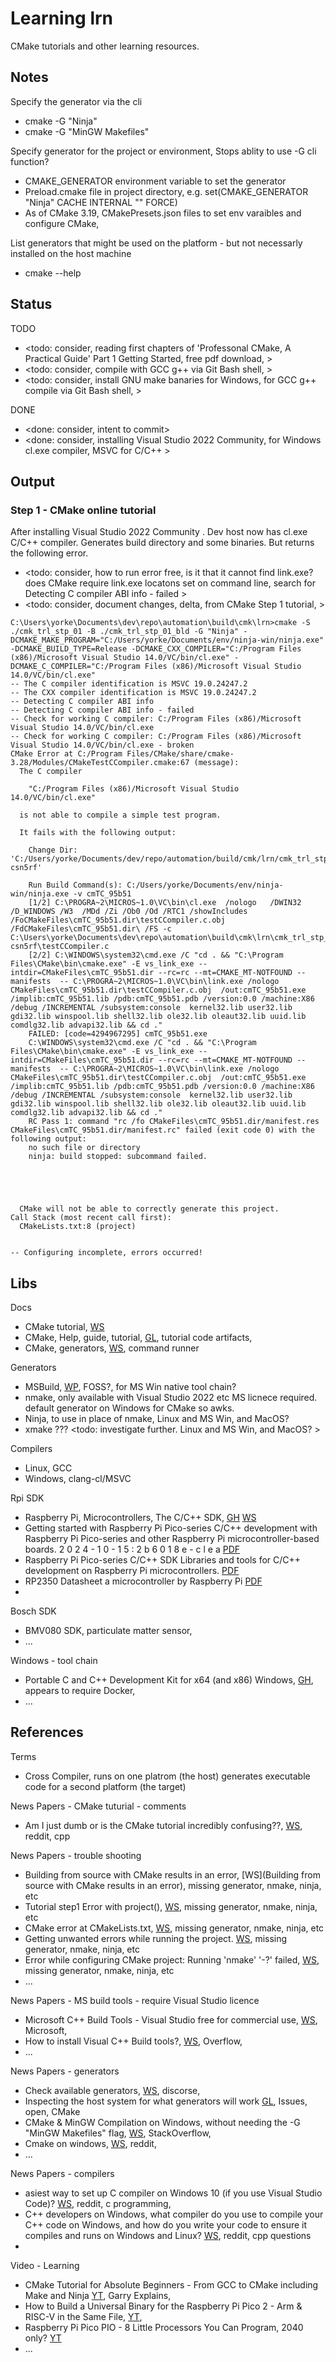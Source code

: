 # Learning lrn

CMake tutorials and other learning resources.

## Notes

Specify the generator via the cli
* cmake -G "Ninja"
* cmake -G "MinGW Makefiles"

Specify generator for the project or environment, Stops ablity to use -G cli function?
* CMAKE_GENERATOR environment variable to set the generator
* Preload.cmake file in project directory, e.g. set(CMAKE_GENERATOR "Ninja" CACHE INTERNAL "" FORCE)
* As of CMake 3.19, CMakePresets.json files to set env varaibles and configure CMake, 

List generators that might be used on the platform - but not necessarly installed on the host machine
* cmake --help

## Status
TODO
* <todo: consider, reading first chapters of 'Professonal CMake, A Practical Guide' Part 1 Getting Started, free pdf download, >
* <todo: consider, compile with GCC g++ via Git Bash shell, >
* <todo: consider, install GNU make banaries for Windows, for GCC g++ compile via Git Bash shell, >

DONE
* <done: consider, intent to commit>
* <done: consider, installing Visual Studio 2022 Community, for Windows cl.exe compiler, MSVC for C/C++ >

## Output

### Step 1 - CMake online tutorial
After installing Visual Studio 2022 Community . Dev host now has cl.exe C/C++ compiler. Generates build directory and some binaries. But returns the following error.
* <todo: consider, how to run error free, is it that it cannot find link.exe? does CMake require link.exe locatons set on command line, search for Detecting C compiler ABI info - failed >
* <todo: consider, document changes, delta, from CMake Step 1 tutorial, >

```
C:\Users\yorke\Documents\dev\repo\automation\build\cmk\lrn>cmake -S ./cmk_trl_stp_01 -B ./cmk_trl_stp_01_bld -G "Ninja" -DCMAKE_MAKE_PROGRAM="C:/Users/yorke/Documents/env/ninja-win/ninja.exe" -DCMAKE_BUILD_TYPE=Release -DCMAKE_CXX_COMPILER="C:/Program Files (x86)/Microsoft Visual Studio 14.0/VC/bin/cl.exe" -DCMAKE_C_COMPILER="C:/Program Files (x86)/Microsoft Visual Studio 14.0/VC/bin/cl.exe"
-- The C compiler identification is MSVC 19.0.24247.2
-- The CXX compiler identification is MSVC 19.0.24247.2
-- Detecting C compiler ABI info
-- Detecting C compiler ABI info - failed
-- Check for working C compiler: C:/Program Files (x86)/Microsoft Visual Studio 14.0/VC/bin/cl.exe
-- Check for working C compiler: C:/Program Files (x86)/Microsoft Visual Studio 14.0/VC/bin/cl.exe - broken
CMake Error at C:/Program Files/CMake/share/cmake-3.28/Modules/CMakeTestCCompiler.cmake:67 (message):
  The C compiler

    "C:/Program Files (x86)/Microsoft Visual Studio 14.0/VC/bin/cl.exe"

  is not able to compile a simple test program.

  It fails with the following output:

    Change Dir: 'C:/Users/yorke/Documents/dev/repo/automation/build/cmk/lrn/cmk_trl_stp_01_bld/CMakeFiles/CMakeScratch/TryCompile-csn5rf'

    Run Build Command(s): C:/Users/yorke/Documents/env/ninja-win/ninja.exe -v cmTC_95b51
    [1/2] C:\PROGRA~2\MICROS~1.0\VC\bin\cl.exe  /nologo   /DWIN32 /D_WINDOWS /W3  /MDd /Zi /Ob0 /Od /RTC1 /showIncludes /FoCMakeFiles\cmTC_95b51.dir\testCCompiler.c.obj /FdCMakeFiles\cmTC_95b51.dir\ /FS -c C:\Users\yorke\Documents\dev\repo\automation\build\cmk\lrn\cmk_trl_stp_01_bld\CMakeFiles\CMakeScratch\TryCompile-csn5rf\testCCompiler.c
    [2/2] C:\WINDOWS\system32\cmd.exe /C "cd . && "C:\Program Files\CMake\bin\cmake.exe" -E vs_link_exe --intdir=CMakeFiles\cmTC_95b51.dir --rc=rc --mt=CMAKE_MT-NOTFOUND --manifests  -- C:\PROGRA~2\MICROS~1.0\VC\bin\link.exe /nologo CMakeFiles\cmTC_95b51.dir\testCCompiler.c.obj  /out:cmTC_95b51.exe /implib:cmTC_95b51.lib /pdb:cmTC_95b51.pdb /version:0.0 /machine:X86  /debug /INCREMENTAL /subsystem:console  kernel32.lib user32.lib gdi32.lib winspool.lib shell32.lib ole32.lib oleaut32.lib uuid.lib comdlg32.lib advapi32.lib && cd ."
    FAILED: [code=4294967295] cmTC_95b51.exe
    C:\WINDOWS\system32\cmd.exe /C "cd . && "C:\Program Files\CMake\bin\cmake.exe" -E vs_link_exe --intdir=CMakeFiles\cmTC_95b51.dir --rc=rc --mt=CMAKE_MT-NOTFOUND --manifests  -- C:\PROGRA~2\MICROS~1.0\VC\bin\link.exe /nologo CMakeFiles\cmTC_95b51.dir\testCCompiler.c.obj  /out:cmTC_95b51.exe /implib:cmTC_95b51.lib /pdb:cmTC_95b51.pdb /version:0.0 /machine:X86  /debug /INCREMENTAL /subsystem:console  kernel32.lib user32.lib gdi32.lib winspool.lib shell32.lib ole32.lib oleaut32.lib uuid.lib comdlg32.lib advapi32.lib && cd ."
    RC Pass 1: command "rc /fo CMakeFiles\cmTC_95b51.dir/manifest.res CMakeFiles\cmTC_95b51.dir/manifest.rc" failed (exit code 0) with the following output:
    no such file or directory
    ninja: build stopped: subcommand failed.





  CMake will not be able to correctly generate this project.
Call Stack (most recent call first):
  CMakeLists.txt:8 (project)


-- Configuring incomplete, errors occurred!
```

## Libs

Docs
* CMake tutorial, [WS](https://cmake.org/cmake/help/latest/guide/tutorial/index.html)
* CMake, Help, guide, tutorial, [GL](https://gitlab.kitware.com/cmake/cmake/-/tree/master/Help/guide/tutorial?ref_type=heads), tutorial code artifacts, 
* CMake, generators, [WS](https://cmake.org/cmake/help/latest/manual/cmake-generators.7.html), command runner

Generators
* MSBuild, [WP](https://en.wikipedia.org/wiki/MSBuild), FOSS?, for MS Win native tool chain?
* nmake, only available with Visual Studio 2022 etc MS licnece required. default generator on Windows for CMake so awks. 
* Ninja, to use in place of nmake, Linux and MS Win, and MacOS?
* xmake ??? <todo: investigate further. Linux and MS Win, and MacOS? >

Compilers
* Linux, GCC
* Windows, clang-cl/MSVC

Rpi SDK
* Raspberry Pi, Microcontrollers, The C/C++ SDK, [GH](https://github.com/raspberrypi/pico-sdk) [WS](https://www.raspberrypi.com/documentation/microcontrollers/c_sdk.html)
* Getting started with Raspberry Pi Pico-series C/C++ development with Raspberry Pi Pico-series and other Raspberry Pi microcontroller-based boards. 2 0 2 4 - 1 0 - 1 5 : 2 b 6 0 1 8 e - c l e a  [PDF](https://datasheets.raspberrypi.com/pico/getting-started-with-pico.pdf)
* Raspberry Pi Pico-series C/C++ SDK Libraries and tools for C/C++ development on Raspberry Pi microcontrollers. [PDF](https://datasheets.raspberrypi.com/pico/raspberry-pi-pico-c-sdk.pdf)
* RP2350 Datasheet a microcontroller by Raspberry Pi [PDF](https://datasheets.raspberrypi.com/rp2350/rp2350-datasheet.pdf)
* 

Bosch SDK
* BMV080 SDK, particulate matter sensor, 
* ...

Windows - tool chain
* Portable C and C++ Development Kit for x64 (and x86) Windows, [GH](https://github.com/skeeto/w64devkit), appears to require Docker, 
* ...

## References

Terms
* Cross Compiler, runs on one platrom (the host) generates executable code for a second platform (the target)

News Papers - CMake tuturial - comments
* Am I just dumb or is the CMake tutorial incredibly confusing??, [WS](https://www.reddit.com/r/cpp/comments/1mfxamk/am_i_just_dumb_or_is_the_cmake_tutorial/), reddit, cpp

News Papers - trouble shooting
* Building from source with CMake results in an error, [WS](Building from source with CMake results in an error), missing generator, nmake, ninja, etc
* Tutorial step1 Error with project(), [WS](https://discourse.cmake.org/t/tutorial-step1-error-with-project/11520), missing generator, nmake, ninja, etc
* CMake error at CMakeLists.txt, [WS](https://discourse.cmake.org/t/cmake-error-at-cmakelists-txt/10817), missing generator, nmake, ninja, etc
* Getting unwanted errors while running the project. [WS](https://discourse.cmake.org/t/getting-unwanted-errors-while-running-the-project/10238), missing generator, nmake, ninja, etc
* Error while configuring CMake project: Running 'nmake' '-?' failed, [WS](https://stackoverflow.com/questions/69338088/error-while-configuring-cmake-project-running-nmake-failed), missing generator, nmake, ninja, etc
* ...

News Papers - MS build tools - require Visual Studio licence
* Microsoft C++ Build Tools - Visual Studio free for commercial use, [WS](https://learn.microsoft.com/en-us/answers/questions/1683872/is-microsoft-c-build-tools-visual-studio-free-for), Microsoft, 
* How to install Visual C++ Build tools?, [WS](https://stackoverflow.com/questions/40504552/how-to-install-visual-c-build-tools), Overflow, 
* ...

News Papers - generators
* Check available generators, [WS](https://discourse.cmake.org/t/check-available-generators/9391), discorse, 
* Inspecting the host system for what generators will work [GL](https://gitlab.kitware.com/cmake/cmake/-/issues/25397), Issues, open, CMake
* CMake & MinGW Compilation on Windows, without needing the -G "MinGW Makefiles" flag, [WS](https://stackoverflow.com/questions/59095842/cmake-mingw-compilation-on-windows-without-needing-the-g-mingw-makefiles-f?noredirect=1&lq=1), StackOverflow, 
* Cmake on windows, [WS](https://www.reddit.com/r/cpp_questions/comments/1324tyc/cmake_on_windows/?rdt=47935), reddit, 
* ...

News Papers - compilers
* asiest way to set up C compiler on Windows 10 (if you use Visual Studio Code)? [WS](https://www.reddit.com/r/C_Programming/comments/11kzz2j/easiest_way_to_set_up_c_compiler_on_windows_10_if/?rdt=48115), reddit, c programming, 
* C++ developers on Windows, what compiler do you use to compile your C++ code on Windows, and how do you write your code to ensure it compiles and runs on Windows and Linux? [WS](https://www.reddit.com/r/cpp_questions/comments/1j8xc6c/c_developers_on_windows_what_compiler_do_you_use/?q=Best+C+compilers+for+Windows&tabId=related), reddit, cpp questions
* 

Video - Learning
* CMake Tutorial for Absolute Beginners - From GCC to CMake including Make and Ninja [YT](https://www.youtube.com/watch?v=NGPo7mz1oa4), Garry Explains, 
* How to Build a Universal Binary for the Raspberry Pi Pico 2 - Arm & RISC-V in the Same File, [YT](https://www.youtube.com/watch?v=GgYCBa4q4IE), 
* Raspberry Pi Pico PIO - 8 Little Processors You Can Program, 2040 only? [YT](https://www.youtube.com/watch?v=QlKtEA5XKc4)
* ...
